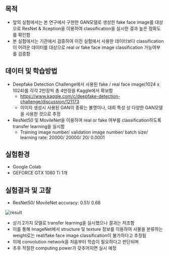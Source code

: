 ## 목적
- 앞의 실험에서는 본 연구에서 구현한 GAN모델로 생성한 fake face image를 대상으로 ResNet & Xception을 이용하여 classification을 실시한 결과 높은 정확도를 확인함
- 본 실험에서는 기관에서 검증하여 이전 실험에서 사용한 데이터보다 classification이 어려운 데이터를 대상으로 real or fake face image classification 가능여부를 검증함

## 데이터 및 학습방법
- Deepfake Detection Challenge에서 사용된 fake / real face image(1024 x 1024)를 각각 2만장씩 총 4만장을 Kaggle에서 확보함
  * https://www.kaggle.com/c/deepfake-detection-challenge/discussion/121173
  * 이미지 생성시 사용된 GAN의 종류는 불명이나, 대회 특성 상 다양한 GAN모델을 사용한 것으로 추정
- ResNet50 및 MovileNet을 이용하여 real or fake 여부를 classification하도록 transfer learning을 실시함
  * Training image number/ validation image number/ batch size/ learning rate: 20000/ 20000/ 20/ 0.0001

## 실험환경
- Google Colab
- GEFORCE GTX 1080 Ti 1개

## 실험결과 및 고찰
- ResNet50/ MovileNet accuracy: 0.51/ 0.68

![result](https://user-images.githubusercontent.com/52662915/93710328-b76d4a00-fb80-11ea-846e-dc4aa3423b50.png)


- 상기 2가지 모델로 transfer learning을 실시했으나 결과는 저조함
- 이를 통해 ImageNet에서 structure 및 texture 정보를 이용하여 사물을 분류하는 weight로는 real/fake face image classification이 불가하다고 추정됨
- 이에 convolution network을 처음부터 학습이 필요하다고 판단되며
- 추후 적절한 computing power가 갖추어지면 실시 예정

